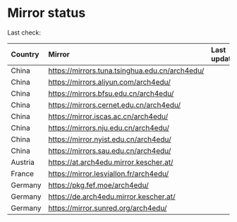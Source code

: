 <script src="./time.js"></script>
# Mirror status
Last check: <script type="text/javascript">localize(1725128757.4116178);</script>

|Country|Mirror|Last update|
|:------|:-----|:----------|
|China|https://mirrors.tuna.tsinghua.edu.cn/arch4edu/|<script type="text/javascript">localize(1725086400);</script>|
|China|https://mirrors.aliyun.com/arch4edu/|<script type="text/javascript">localize(1725086400);</script>|
|China|https://mirrors.bfsu.edu.cn/arch4edu/|<script type="text/javascript">localize(1725086400);</script>|
|China|https://mirrors.cernet.edu.cn/arch4edu/|<script type="text/javascript">localize(1725086400);</script>|
|China|https://mirror.iscas.ac.cn/arch4edu/|<script type="text/javascript">localize(1725086400);</script>|
|China|https://mirrors.nju.edu.cn/arch4edu/|<script type="text/javascript">localize(1725086400);</script>|
|China|https://mirror.nyist.edu.cn/arch4edu/|<script type="text/javascript">localize(1725086400);</script>|
|China|https://mirrors.sau.edu.cn/arch4edu/|<script type="text/javascript">localize(1725086400);</script>|
|Austria|https://at.arch4edu.mirror.kescher.at/|<script type="text/javascript">localize(1725086400);</script>|
|France|https://mirror.lesviallon.fr/arch4edu/|<script type="text/javascript">localize(1725086400);</script>|
|Germany|https://pkg.fef.moe/arch4edu/|<script type="text/javascript">localize(1725086400);</script>|
|Germany|https://de.arch4edu.mirror.kescher.at/|<script type="text/javascript">localize(1725086400);</script>|
|Germany|https://mirror.sunred.org/arch4edu/|<script type="text/javascript">localize(1725086400);</script>|

<script src="./tablefilter/tablefilter.js"></script>
<script src="./table.js"></script>